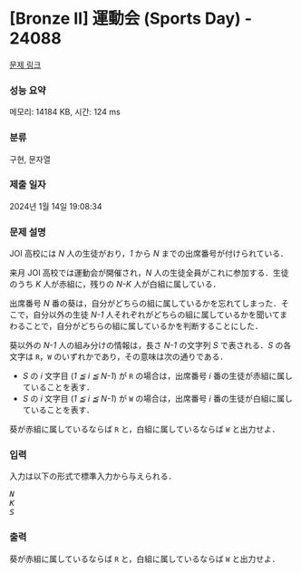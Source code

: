 # [Bronze II] 運動会 (Sports Day) - 24088 

[문제 링크](https://www.acmicpc.net/problem/24088) 

### 성능 요약

메모리: 14184 KB, 시간: 124 ms

### 분류

구현, 문자열

### 제출 일자

2024년 1월 14일 19:08:34

### 문제 설명

<p>JOI 高校には <var>N</var> 人の生徒がおり，<var>1</var> から <var>N</var> までの出席番号が付けられている．</p>

<p>来月 JOI 高校では運動会が開催され，<var>N</var> 人の生徒全員がこれに参加する．生徒のうち <var>K</var> 人が赤組に，残りの <var>N-K</var> 人が白組に属している．</p>

<p>出席番号 <var>N</var> 番の葵は，自分がどちらの組に属しているかを忘れてしまった．そこで，自分以外の生徒 <var>N-1</var> 人それぞれがどちらの組に属しているかを聞いてまわることで，自分がどちらの組に属しているかを判断することにした．</p>

<p>葵以外の <var>N-1</var> 人の組み分けの情報は，長さ <var>N-1</var> の文字列 <var>S</var> で表される．<var>S</var> の各文字は <code>R</code>，<code>W</code> のいずれかであり，その意味は次の通りである．</p>

<ul>
	<li><var>S</var> の <var>i</var> 文字目 (<var>1 ≦ i ≦ N-1</var>) が <code>R</code> の場合は，出席番号 <var>i</var> 番の生徒が赤組に属していることを表す．</li>
	<li><var>S</var> の <var>i</var> 文字目 (<var>1 ≦ i ≦ N-1</var>) が <code>W</code> の場合は，出席番号 <var>i</var> 番の生徒が白組に属していることを表す．</li>
</ul>

<p>葵が赤組に属しているならば <code>R</code> と，白組に属しているならば <code>W</code> と出力せよ．</p>

### 입력 

 <p>入力は以下の形式で標準入力から与えられる．</p>

<pre><var>N</var>
<var>K</var>
<var>S</var></pre>

### 출력 

 <p>葵が赤組に属しているならば <code>R</code> と，白組に属しているならば <code>W</code> と出力せよ．</p>

